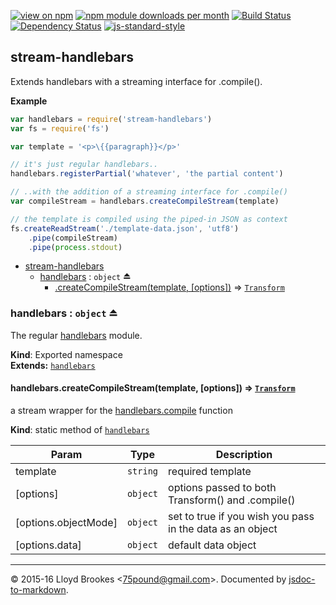[![view on npm](http://img.shields.io/npm/v/stream-handlebars.svg)](https://www.npmjs.org/package/stream-handlebars)
[![npm module downloads per month](http://img.shields.io/npm/dm/stream-handlebars.svg)](https://www.npmjs.org/package/stream-handlebars)
[![Build Status](https://travis-ci.org/75lb/stream-handlebars.svg?branch=master)](https://travis-ci.org/75lb/stream-handlebars)
[![Dependency Status](https://david-dm.org/75lb/stream-handlebars.svg)](https://david-dm.org/75lb/stream-handlebars)
[![js-standard-style](https://img.shields.io/badge/code%20style-standard-brightgreen.svg)](https://github.com/feross/standard)

<a name="module_stream-handlebars"></a>

## stream-handlebars
Extends handlebars with a streaming interface for .compile().

**Example**  
```js
var handlebars = require('stream-handlebars')
var fs = require('fs')

var template = '<p>\{{paragraph}}</p>'

// it's just regular handlebars..
handlebars.registerPartial('whatever', 'the partial content')

// ..with the addition of a streaming interface for .compile()
var compileStream = handlebars.createCompileStream(template)

// the template is compiled using the piped-in JSON as context
fs.createReadStream('./template-data.json', 'utf8')
    .pipe(compileStream)
    .pipe(process.stdout)
```

* [stream-handlebars](#module_stream-handlebars)
    * [handlebars](#exp_module_stream-handlebars--handlebars) : <code>object</code> ⏏
        * [.createCompileStream(template, [options])](#module_stream-handlebars--handlebars.createCompileStream) ⇒ <code>[Transform](https://nodejs.org/api/stream.html#stream_class_stream_transform)</code>

<a name="exp_module_stream-handlebars--handlebars"></a>

### handlebars : <code>object</code> ⏏
The regular [handlebars](http://handlebarsjs.com) module.

**Kind**: Exported namespace  
**Extends:** <code>[handlebars](http://handlebarsjs.com)</code>  
<a name="module_stream-handlebars--handlebars.createCompileStream"></a>

#### handlebars.createCompileStream(template, [options]) ⇒ <code>[Transform](https://nodejs.org/api/stream.html#stream_class_stream_transform)</code>
a stream wrapper for the [handlebars.compile](http://handlebarsjs.com/reference.html) function

**Kind**: static method of <code>[handlebars](#exp_module_stream-handlebars--handlebars)</code>  

| Param | Type | Description |
| --- | --- | --- |
| template | <code>string</code> | required template |
| [options] | <code>object</code> | options passed to both Transform() and .compile() |
| [options.objectMode] | <code>object</code> | set to true if you wish you pass in the data as an object |
| [options.data] | <code>object</code> | default data object |


* * *

&copy; 2015-16 Lloyd Brookes \<75pound@gmail.com\>. Documented by [jsdoc-to-markdown](https://github.com/75lb/jsdoc-to-markdown).
